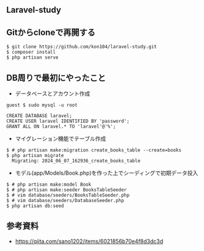 
## Laravel-study

## Gitからcloneで再開する

```
$ git clone https://github.com/kon104/laravel-study.git
$ composer install
$ php artisan serve
```

## DB周りで最初にやったこと

- データベースとアカウント作成
```
guest $ sudo mysql -u root
```
```
CREATE DATABASE laravel;
CREATE USER laravel IDENTIFIED BY 'password';
GRANT ALL ON laravel.* TO 'laravel'@'%';
```

- マイグレーション機能でテーブル作成
```
$ # php artisan make:migration create_books_table --create=books
$ php artisan migrate
  Migrating: 2024_06_07_162936_create_books_table
```

- モデル(app/Models/Book.php)を作った上でシーディングで初期データ投入
```
$ # php artisan make:model Book
$ # php artisan make:seeder BooksTableSeeder
$ # vim database/seeders/BooksTableSeeder.php
$ # vim database/seeders/DatabaseSeeder.php
$ php artisan db:seed
```

## 参考資料

- https://qiita.com/sano1202/items/6021856b70e4f8d3dc3d


